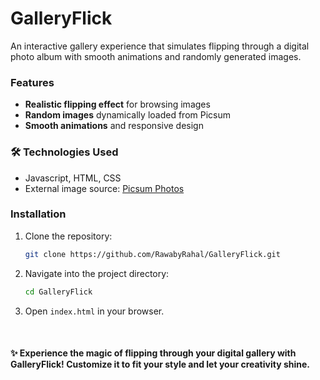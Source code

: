 # GalleryFlick  

An interactive gallery experience that simulates flipping through a digital photo album with smooth animations and randomly generated images.  

### Features  
- **Realistic flipping effect** for browsing images  
- **Random images** dynamically loaded from Picsum  
- **Smooth animations** and responsive design 

### 🛠️ Technologies Used  
- Javascript, HTML, CSS
- External image source: [Picsum Photos](https://picsum.photos/)  

### Installation  
1. Clone the repository:
   
   ```bash
   git clone https://github.com/RawabyRahal/GalleryFlick.git

3. Navigate into the project directory:
   
   ```bash
   cd GalleryFlick
3. Open `index.html` in your browser.

<br>

#### ✨ Experience the magic of flipping through your digital gallery with GalleryFlick! Customize it to fit your style and let your creativity shine.
